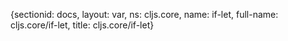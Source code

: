 {sectionid: docs, layout: var, ns: cljs.core, name: if-let, full-name: cljs.core/if-let,
  title: cljs.core/if-let}
